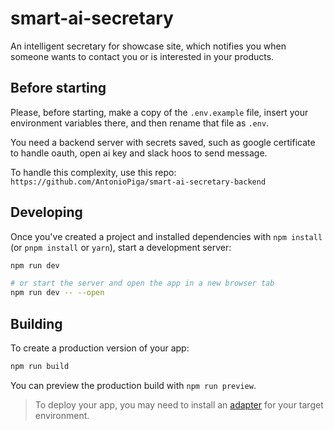 # smart-ai-secretary

An intelligent secretary for showcase site, which notifies you when someone wants to contact you or is interested in your products. 

## Before starting
Please, before starting, make a copy of the `.env.example` file, insert your environment variables there, and then rename that file as `.env`.

You need a backend server with secrets saved, such as google certificate to handle oauth, open ai key and slack hoos to send message.

To handle this complexity, use this repo: 
`https://github.com/AntonioPiga/smart-ai-secretary-backend`
## Developing

Once you've created a project and installed dependencies with `npm install` (or `pnpm install` or `yarn`), start a development server:

```bash
npm run dev

# or start the server and open the app in a new browser tab
npm run dev -- --open
```

## Building

To create a production version of your app:

```bash
npm run build
```

You can preview the production build with `npm run preview`.

> To deploy your app, you may need to install an [adapter](https://kit.svelte.dev/docs/adapters) for your target environment.
